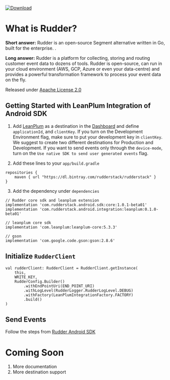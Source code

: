 [ ![Download](https://api.bintray.com/packages/rudderstack/rudderstack/leanplum/images/download.svg?version=0.1.0-beta01) ](https://bintray.com/rudderstack/rudderstack/leanplum/0.1.0-beta01/link)

# What is Rudder?

**Short answer:** 
Rudder is an open-source Segment alternative written in Go, built for the enterprise. .

**Long answer:** 
Rudder is a platform for collecting, storing and routing customer event data to dozens of tools. Rudder is open-source, can run in your cloud environment (AWS, GCP, Azure or even your data-centre) and provides a powerful transformation framework to process your event data on the fly.

Released under [Apache License 2.0](https://www.apache.org/licenses/LICENSE-2.0)

## Getting Started with LeanPlum Integration of Android SDK
1. Add [LeanPlum](https://www.leanplum.com) as a destination in the [Dashboard](https://app.rudderlabs.com/) and define `applicationId`, and `clientKey`. If you turn on the Development Environment flag, make sure to put your development key in `clientKey`. We suggest to create two different destinations for Production and Development. If you want to send events only through the `device-mode`, turn on the `Use native SDK to send user generated events` flag.

2. Add these lines to your ```app/build.gradle```
```
repositories {
    maven { url "https://dl.bintray.com/rudderstack/rudderstack" }
}
```
3. Add the dependency under ```dependencies```
```
// Rudder core sdk and leanplum extension
implementation 'com.rudderstack.android.sdk:core:1.0.1-beta01'
implementation 'com.rudderstack.android.integration:leanplum:0.1.0-beta01'

// leanplum core sdk
implementation 'com.leanplum:leanplum-core:5.3.3'

// gson
implementation 'com.google.code.gson:gson:2.8.6'
```

## Initialize ```RudderClient```
```
val rudderClient: RudderClient = RudderClient.getInstance(
    this,
    WRITE_KEY,
    RudderConfig.Builder()
        .withEndPointUri(END_POINT_URI)
        .withLogLevel(RudderLogger.RudderLogLevel.DEBUG)
        .withFactory(LeanPlumIntegrationFactory.FACTORY)
        .build()
)
```

## Send Events
Follow the steps from [Rudder Android SDK](https://github.com/rudderlabs/rudder-sdk-android)

# Coming Soon
1. More documentation
2. More destination support
